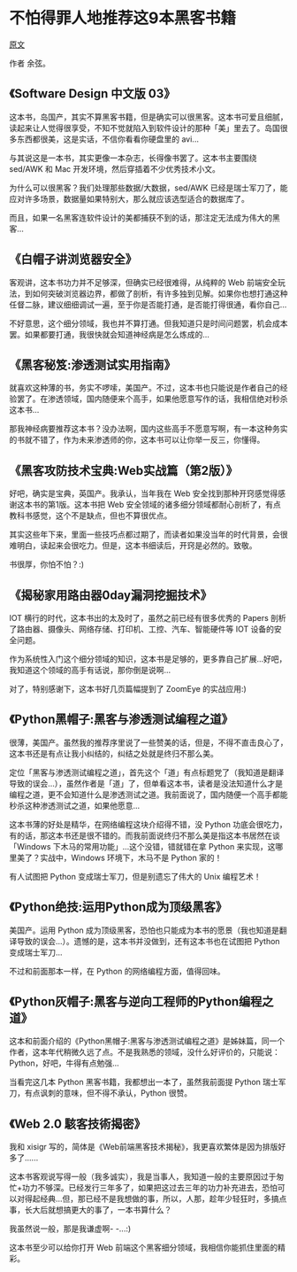 # 不怕得罪人地推荐这9本黑客书籍
[原文](http://mp.weixin.qq.com/s?__biz=MzA3NTEzMTUwNA==&mid=2651081053&idx=1&sn=b2301efeb14a142646be4282073f8dfd&scene=0#wechat_redirect)

作者 余弦。

## 《Software Design 中文版 03》


这本书，岛国产，其实不算黑客书籍，但是确实可以很黑客。这本书可爱且细腻，读起来让人觉得很享受，不知不觉就陷入到软件设计的那种「美」里去了。岛国很多东西都很美，这是实话，不信你看看你硬盘里的 avi...



与其说这是一本书，其实更像一本杂志，长得像书罢了。这本书主要围绕 sed/AWK 和 Mac 开发环境，然后穿插着不少优秀技术小文。


为什么可以很黑客？我们处理那些数据/大数据，sed/AWK 已经是瑞士军刀了，能应对许多场景，数据量如果特别大，那么就应该选型适合的数据库了。



而且，如果一名黑客连软件设计的美都捕获不到的话，那注定无法成为伟大的黑客...


## 《白帽子讲浏览器安全》


客观讲，这本书功力并不足够深，但确实已经很难得，从纯粹的 Web 前端安全玩法，到如何突破浏览器边界，都做了剖析，有许多独到见解。如果你也想打通这种任督二脉，建议细细调试一遍，至于你是否能打通，是否能打得很通，看你自己...


不好意思，这个细分领域，我也并不算打通。但我知道只是时间问题罢，机会成本罢。如果都要打通，我很快就会知道神经病是怎么炼成的...



## 《黑客秘笈:渗透测试实用指南》



就喜欢这种薄的书，务实不啰嗦，美国产。不过，这本书也只能说是作者自己的经验罢了。在渗透领域，国内随便来个高手，如果他愿意写作的话，我相信绝对秒杀这本书...



那我神经病要推荐这本书？没办法啊，国内这些高手不愿意写啊，有一本这种务实的书就不错了，作为未来渗透师的你，这本书可以让你举一反三，你懂得。


## 《黑客攻防技术宝典:Web实战篇（第2版）》



好吧，确实是宝典，英国产。我承认，当年我在 Web 安全找到那种开窍感觉得感谢这本书的第1版。这本书把 Web 安全领域的诸多细分领域都耐心剖析了，有点教科书感觉，这个不是缺点，但也不算很优点。


其实这些年下来，里面一些技巧点都过期了，而读者如果没当年的时代背景，会很难明白，读起来会很吃力。但是，这本书细读后，开窍是必然的。致敬。



书很厚，你怕不怕？:)



## 《揭秘家用路由器0day漏洞挖掘技术》



IOT 横行的时代，这本书出的太及时了，虽然之前已经有很多优秀的 Papers 剖析了路由器、摄像头、网络存储、打印机、工控、汽车、智能硬件等 IOT 设备的安全问题。


作为系统性入门这个细分领域的知识，这本书是足够的，更多靠自己扩展...好吧，我知道这个领域的高手有话说，那你倒是说啊...


对了，特别感谢下，这本书好几页篇幅提到了 ZoomEye 的实战应用:)


## 《Python黑帽子:黑客与渗透测试编程之道》


很薄，美国产。虽然我的推荐序里说了一些赞美的话，但是，不得不直击良心了，这本书还是有点让我小纠结的，纠结之处就是终归不那么美。


定位「黑客与渗透测试编程之道」，首先这个「道」有点标题党了（我知道是翻译导致的误会...），虽然作者是「道」了，但单看这本书，读者是没法知道什么才是编程之道，更不会知道什么是渗透测试之道。我前面说了，国内随便一个高手都能秒杀这种渗透测试之道，如果他愿意...



这本书薄的好处是精华，在网络编程这块介绍得不错，没 Python 功底会很吃力，有的话，那这本书还是很不错的。而我前面说终归不那么美是指这本书居然在谈「Windows 下木马的常用功能」...这个没错，错就错在拿 Python 来实现，这哪里美了？实战中，Windows 环境下，木马不是 Python 家的！


有人试图把 Python 变成瑞士军刀，但是别遗忘了伟大的 Unix 编程艺术！



## 《Python绝技:运用Python成为顶级黑客》



美国产。运用 Python 成为顶级黑客，恐怕也只能成为本书的愿景（我也知道是翻译导致的误会...）。遗憾的是，这本书并没做到，还有这本书也在试图把 Python 变成瑞士军刀...


不过和前面那本一样，在 Python 的网络编程方面，值得回味。



## 《Python灰帽子:黑客与逆向工程师的Python编程之道》



这本和前面介绍的《Python黑帽子:黑客与渗透测试编程之道》是姊妹篇，同一个作者，这本年代稍微久远了点。不是我熟悉的领域，没什么好评价的，只能说：Python，好吧，牛得有点勉强...


当看完这几本 Python 黑客书籍，我都想出一本了，虽然我前面提 Python 瑞士军刀，有点讽刺的意味，但不得不承认，Python 很赞。



## 《Web 2.0 駭客技術揭密》


我和 xisigr 写的，简体是《Web前端黑客技术揭秘》，我更喜欢繁体是因为排版好多了......


这本书客观说写得一般（我多诚实），我是当事人，我知道一般的主要原因过于匆忙+功力不够深。已经发行三年多了，如果把这过去三年的功力补充进去，恐怕可以对得起经典...但，那已经不是我想做的事，所以，人那，趁年少轻狂时，多搞点事，长大后就想搞更大的事了，一本书算什么？



我虽然说一般，那是我谦虚啊- -...:)



这本书至少可以给你打开 Web 前端这个黑客细分领域，我相信你能抓住里面的精彩。
